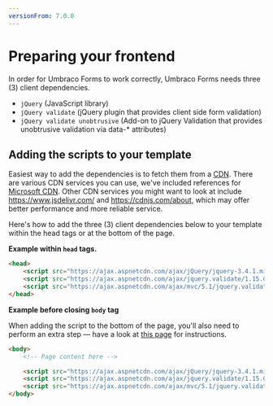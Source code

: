```yaml
---
versionFrom: 7.0.0
---
```


# Preparing your frontend

In order for Umbraco Forms to work correctly, Umbraco Forms needs three (3) client dependencies.

- `jQuery` (JavaScript library)
- `jQuery validate` (jQuery plugin that provides client side form validation)
- `jQuery validate unobtrusive` (Add-on to jQuery Validation that provides unobtrusive validation via data-* attributes)

## Adding the scripts to your template

Easiest way to add the dependencies is to fetch them from a [CDN](https://en.wikipedia.org/wiki/Content_delivery_network). There are various CDN services you can use, we've included references for [Microsoft CDN](https://docs.microsoft.com/en-us/aspnet/ajax/cdn/overview). Other CDN services you might want to look at include https://www.jsdelivr.com/ and https://cdnjs.com/about, which may offer better performance and more reliable service.

Here's how to add the three (3) client dependencies below to your template within the head tags or at the bottom of the page.

**Example within `head` tags.**

```html
<head>
    <script src="https://ajax.aspnetcdn.com/ajax/jQuery/jquery-3.4.1.min.js"></script>
    <script src="https://ajax.aspnetcdn.com/ajax/jquery.validate/1.15.0/jquery.validate.min.js"></script>
    <script src="https://ajax.aspnetcdn.com/ajax/mvc/5.1/jquery.validate.unobtrusive.min.js"></script>
</head>
```

**Example before closing `body` tag**

When adding the script to the bottom of the page, you'll also need to perform an extra step — have a look at [this page](../Rendering-Scripts/index.md) for instructions.

```html
<body>
    <!-- Page content here -->

    <script src="https://ajax.aspnetcdn.com/ajax/jQuery/jquery-3.4.1.min.js"></script>
    <script src="https://ajax.aspnetcdn.com/ajax/jquery.validate/1.15.0/jquery.validate.min.js"></script>
    <script src="https://ajax.aspnetcdn.com/ajax/mvc/5.1/jquery.validate.unobtrusive.min.js"></script>
</body>
```

